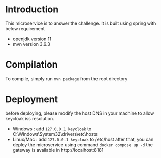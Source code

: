 # Introduction
This microservice is to answer the challenge. It is built using spring with below requirement
- openjdk version 11
- mvn version 3.6.3

# Compilation
To compile, simply run `mvn package` from the root directory

# Deployment
before deploying, please modify the host DNS in your machine to allow keycloak iss resolution. 
- Windows : add `127.0.0.1 keycloak` to C:\Windows\System32\drivers\etc\hosts
- Linux/Mac : add `127.0.0.1 keycloak` to /etc/host
after that, you can deploy the microservice using command `docker compose up -d`
the gateway is available in http://localhost:8181